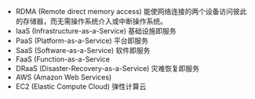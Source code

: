 * RDMA (Remote direct memory access) 能使网络连接的两个设备访问彼此的存储器，而无需操作系统介入或中断操作系统。
* IaaS (Infrastructure-as-a-Service) 基础设施即服务
* PaaS (Platform-as-a-Service) 平台即服务
* SaaS (Software-as-a-Service) 软件即服务
* FaaS (Function-as-a-Service
* DRaaS (Disaster-Recovery-as-a-Service) 灾难恢复即服务
* AWS (Amazon Web Services)
* EC2 (Elastic Compute Cloud) 弹性计算云